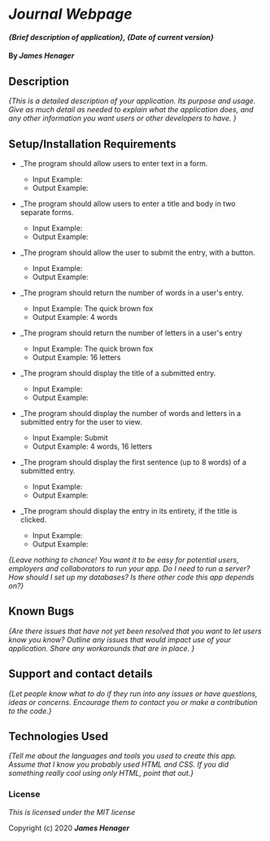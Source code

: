 # _Journal Webpage_

#### _{Brief description of application}, {Date of current version}_

#### By _**James Henager**_

## Description

_{This is a detailed description of your application. Its purpose and usage.  Give as much detail as needed to explain what the application does, and any other information you want users or other developers to have. }_

## Setup/Installation Requirements

* _The program should allow users to enter text in a form.
    - Input Example: 
    - Output Example: 

* _The program should allow users to enter a title and body in two separate forms.
    - Input Example: 
    - Output Example: 

* _The program should allow the user to submit the entry, with a button.
    - Input Example: 
    - Output Example: 

* _The program should return the number of words in a user's entry.
    - Input Example: The quick brown fox
    - Output Example: 4 words

* _The program should return the number of letters in a user's entry
    - Input Example: The quick brown fox
    - Output Example: 16 letters

* _The program should display the title of a submitted entry.
    - Input Example: 
    - Output Example: 

* _The program should display the number of words and letters in a submitted entry for the user to view.
    - Input Example: Submit
    - Output Example: 4 words, 16 letters

* _The program should display the first sentence (up to 8 words) of a submitted entry.
    - Input Example: 
    - Output Example: 

* _The program should display the entry in its entirety, if the title is clicked.
    - Input Example: 
    - Output Example: 





_{Leave nothing to chance! You want it to be easy for potential users, employers and collaborators to run your app. Do I need to run a server? How should I set up my databases? Is there other code this app depends on?}_

## Known Bugs

_{Are there issues that have not yet been resolved that you want to let users know you know?  Outline any issues that would impact use of your application.  Share any workarounds that are in place. }_

## Support and contact details

_{Let people know what to do if they run into any issues or have questions, ideas or concerns.  Encourage them to contact you or make a contribution to the code.}_

## Technologies Used

_{Tell me about the languages and tools you used to create this app. Assume that I know you probably used HTML and CSS. If you did something really cool using only HTML, point that out.}_

### License

*This is licensed under the MIT license*

Copyright (c) 2020 **_James Henager_**